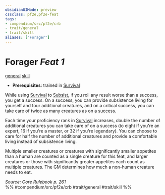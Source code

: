 ```yaml
---
obsidianUIMode: preview
cssclass: pf2e,pf2e-feat
tags:
- compendium/src/pf2e/crb
- trait/general
- trait/skill
aliases: ["Forager"]
---
```

# Forager  *Feat 1*  
[general](/rules/traits/general.md)  [skill](/rules/traits/skill.md)  

- **Prerequisites**: trained in [Survival](/compendium/skills.md#Survival)

While using [Survival](/compendium/skills.md#Survival) to [Subsist](/rules/actions/subsist.md), if you roll any result worse than a success, you get a success. On a success, you can provide subsistence living for yourself and four additional creatures, and on a critical success, you can take care of twice as many creatures as on a success.

Each time your proficiency rank in [Survival](/compendium/skills.md#Survival) increases, double the number of additional creatures you can take care of on a success (to eight if you're an expert, 16 if you're a master, or 32 if you're legendary). You can choose to care for half the number of additional creatures and provide a comfortable living instead of subsistence living.

Multiple smaller creatures or creatures with significantly smaller appetites than a human are counted as a single creature for this feat, and larger creatures or those with significantly greater appetites each count as multiple creatures. The GM determines how much a non-human creature needs to eat.

*Source: Core Rulebook p. 261*  
%% #compendium/src/pf2e/crb #trait/general #trait/skill %%